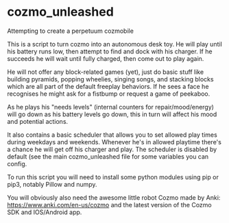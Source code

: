 # cozmo_unleashed

Attempting to create a perpetuum cozmobile

This is a script to turn cozmo into an autonomous desk toy. He will play until his battery runs low, then attempt to find and dock with his charger. If he succeeds he will wait until fully charged, then come out to play again.

He will not offer any block-related  games (yet), just do basic stuff like building pyramids, popping wheelies, singing songs, and stacking blocks which are all part of the default freeplay behaviors. If he sees a face he recognises he might ask for a fistbump or request a game of peekaboo.

As he plays his "needs levels" (internal counters for repair/mood/energy) will go down as his battery levels go down, this in turn will affect his mood and potential actions.

It also contains a basic scheduler that allows you to set allowed play times during weekdays and weekends. Whenever he's in allowed playtime there's a chance he will get off his charger and play. The scheduler is disabled by default (see the main cozmo_unleashed file for some variables you can config.

To run this script you will need to install some python modules using pip or pip3, notably Pillow and numpy.

You will obviously also need the awesome little robot Cozmo made by Anki:
https://www.anki.com/en-us/cozmo
and the latest version of the Cozmo SDK and IOS/Android app.
